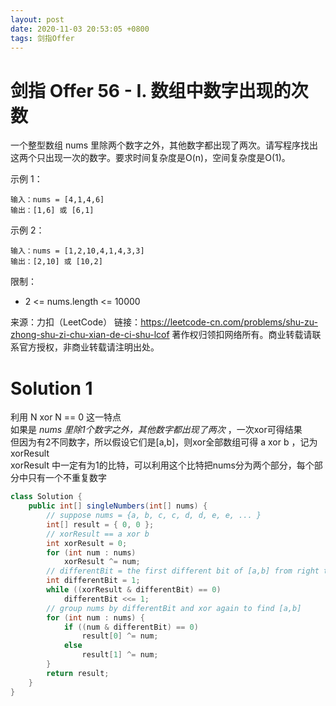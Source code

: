 ```yaml
---
layout: post
date: 2020-11-03 20:53:05 +0800
tags: 剑指Offer
---
```


# 剑指 Offer 56 - I. 数组中数字出现的次数

一个整型数组 nums 里除两个数字之外，其他数字都出现了两次。请写程序找出这两个只出现一次的数字。要求时间复杂度是O(n)，空间复杂度是O(1)。

示例 1：
```
输入：nums = [4,1,4,6]
输出：[1,6] 或 [6,1]
```
示例 2：
```
输入：nums = [1,2,10,4,1,4,3,3]
输出：[2,10] 或 [10,2]
```
限制：
+ 2 <= nums.length <= 10000

来源：力扣（LeetCode）
链接：https://leetcode-cn.com/problems/shu-zu-zhong-shu-zi-chu-xian-de-ci-shu-lcof
著作权归领扣网络所有。商业转载请联系官方授权，非商业转载请注明出处。

# Solution 1
利用 N xor N == 0 这一特点  
如果是 *nums 里除1个数字之外，其他数字都出现了两次* ，一次xor可得结果  
但因为有2不同数字，所以假设它们是[a,b]，则xor全部数组可得 a xor b ，记为xorResult  
xorResult 中一定有为1的比特，可以利用这个比特把nums分为两个部分，每个部分中只有一个不重复数字  
``` java
class Solution {
    public int[] singleNumbers(int[] nums) {
        // suppose nums = {a, b, c, c, d, d, e, e, ... }
        int[] result = { 0, 0 };
        // xorResult == a xor b
        int xorResult = 0;
        for (int num : nums)
            xorResult ^= num;
        // differentBit = the first different bit of [a,b] from right to left
        int differentBit = 1;
        while ((xorResult & differentBit) == 0)
            differentBit <<= 1;
        // group nums by differentBit and xor again to find [a,b]
        for (int num : nums) {
            if ((num & differentBit) == 0)
                result[0] ^= num;
            else
                result[1] ^= num;
        }
        return result;
    }
}
```